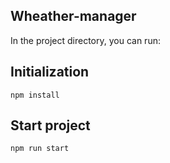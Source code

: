 ## Wheather-manager
In the project directory, you can run:

## Initialization
`npm install`

## Start project
`npm run start`
